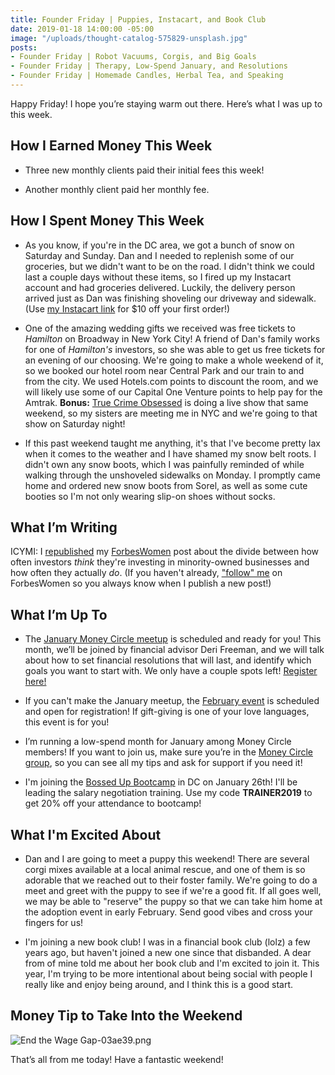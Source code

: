 ```yaml
---
title: Founder Friday | Puppies, Instacart, and Book Club
date: 2019-01-18 14:00:00 -05:00
image: "/uploads/thought-catalog-575829-unsplash.jpg"
posts:
- Founder Friday | Robot Vacuums, Corgis, and Big Goals
- Founder Friday | Therapy, Low-Spend January, and Resolutions
- Founder Friday | Homemade Candles, Herbal Tea, and Speaking
---
```


Happy Friday! I hope you’re staying warm out there. Here’s what I was up to this week.

## How I Earned Money This Week

* Three new monthly clients paid their initial fees this week!

* Another monthly client paid her monthly fee.

## How I Spent Money This Week

* As you know, if you're in the DC area, we got a bunch of snow on Saturday and Sunday. Dan and I needed to replenish some of our groceries, but we didn't want to be on the road. I didn't think we could last a couple days without these items, so I fired up my Instacart account and had groceries delivered. Luckily, the delivery person arrived just as Dan was finishing shoveling our driveway and sidewalk. (Use [my Instacart link](https://inst.cr/t/2SPbdAMbW) for $10 off your first order!)

* One of the amazing wedding gifts we received was free tickets to *Hamilton* on Broadway in New York City! A friend of Dan's family works for one of *Hamilton's* investors, so she was able to get us free tickets for an evening of our choosing. We're going to make a whole weekend of it, so we booked our hotel room near Central Park and our train to and from the city. We used Hotels.com points to discount the room, and we will likely use some of our Capital One Venture points to help pay for the Amtrak.  **Bonus:** [True Crime Obsessed](https://www.truecrimeobsessed.com/) is doing a live show that same weekend, so my sisters are meeting me in NYC and we're going to that show on Saturday night!

* If this past weekend taught me anything, it's that I've become pretty lax when it comes to the weather and I have shamed my snow belt roots. I didn't own any snow boots, which I was painfully reminded of while walking through the unshoveled sidewalks on Monday. I promptly came home and ordered new snow boots from Sorel, as well as some cute booties so I'm not only wearing slip-on shoes without socks.

## What I’m Writing

ICYMI: I [republished](https://www.maggiegermano.com/blog/investors-think-they-are-fair-but-minority-owned-businesses-are-left-out/) my [ForbesWomen](https://www.forbes.com/sites/maggiegermano/2018/12/11/investors-think-they-are-fair-but-minority-owned-businesses-are-left-out/) post about the divide between how often investors *think* they're investing in minority-owned businesses and how often they actually *do*. (If you haven't already, ["follow" me](https://www.forbes.com/sites/maggiegermano/) on ForbesWomen so you always know when I publish a new post!)

## What I’m Up To

* The [January Money Circle meetup](https://www.eventbrite.com/e/money-circle-financial-resolutions-that-last-tickets-54309667678) is scheduled and ready for you! This month, we’ll be joined by financial advisor Deri Freeman, and we will talk about how to set financial resolutions that will last, and identify which goals you want to start with. We only have a couple spots left! [Register here!](https://www.eventbrite.com/e/money-circle-financial-resolutions-that-last-tickets-54309667678)

* If you can't make the January meetup, the [February event](https://www.eventbrite.com/e/money-circle-showing-your-love-on-a-budget-tickets-54758999642) is scheduled and open for registration! If gift-giving is one of your love languages, this event is for you!

* I’m running a low-spend month for January among Money Circle members! If you want to join us, make sure you’re in the [Money Circle group](https://www.facebook.com/groups/MoneyCircleGroup), so you can see all my tips and ask for support if you need it!

* I'm joining the [Bossed Up Bootcamp](https://bossedup.org/bootcamp/) in DC on January 26th! I'll be leading the salary negotiation training. Use my code **TRAINER2019** to get 20% off your attendance to bootcamp!

## What I'm Excited About

* Dan and I are going to meet a puppy this weekend! There are several corgi mixes available at a local animal rescue, and one of them is so adorable that we reached out to their foster family. We're going to do a meet and greet with the puppy to see if we're a good fit. If all goes well, we may be able to "reserve" the puppy so that we can take him home at the adoption event in early February. Send good vibes and cross your fingers for us!

* I'm joining a new book club! I was in a financial book club (lolz) a few years ago, but haven't joined a new one since that disbanded. A dear from of mine told me about her book club and I'm excited to join it. This year, I'm trying to be more intentional about being social with people I really like and enjoy being around, and I think this is a good start.

## Money Tip to Take Into the Weekend

![End the Wage Gap-03ae39.png](/uploads/End%20the%20Wage%20Gap-03ae39.png)

That’s all from me today! Have a fantastic weekend!